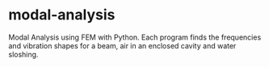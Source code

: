 # modal-analysis
Modal Analysis using FEM with Python. Each program finds the frequencies and vibration shapes for a beam, air in an enclosed cavity and water sloshing.
